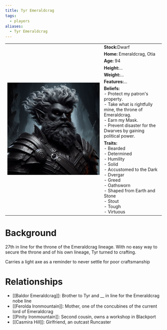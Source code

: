 ```yaml
---
title: Tyr Emeraldcrag
tags:
  - players
aliases:
  - Tyr Emeraldcrag
---
```


 <table>
  <tr>
    <td rowspan="8"><img src="../images/Tyr.png" alt="Tyr Emeraldcrag"></td>
    <td><b><strong>Stock:</b></strong>Dwarf</td>
  </tr>
  <tr>
    <td><b><strong>Home:</b></strong> Emeraldcrag, Otia</td>
  </tr>
    <tr>
    <td><b><strong>Age:</b></strong> 94</td>
  </tr>
    <tr>
    <td><b><strong>Height:</b></strong>...</td>
  </tr>
    <tr>
    <td><b><strong>Weight:</b></strong>...</td>
  </tr>
    <tr>
    <td><b><strong>Features:</b></strong>...</td>
  </tr>
   <tr>
    <td><b><strong>Beliefs:</b></strong><br>- Protect my patron's property.<br>- Take what is rightfully mine, the throne of Emeraldcrag.<br>- Earn my Mask.<br>- Prevent disaster for the Dwarves by gaining political power.</td>
  </tr>
   <tr>
    <td><b><strong>Traits:</b></strong><br>- Bearded<br>- Determined<br>- Humility<br>- Solid<br>- Accustomed to the Dark<br>- Dvergar<br>- Greed<br>- Oathsworn<br>- Shaped from Earth and Stone<br>- Stout<br>- Tough<br>- Virtuous</td>
  </tr>
</table> 

# Background
27th in line for the throne of the Emeraldcrag lineage. With no easy way to secure the throne and of his own lineage, Tyr turned to crafting.

Carries a light axe as a reminder to never settle for poor craftsmanship
# Relationships
* [[Baldor Emeraldcrag]]: Brother to Tyr and __ in line for the Emeraldcrag nobe line
* [[Ferolda Ironmountain]]: Mother, one of the concubines of the current lord of Emeraldcrag
* [[Pinity Ironmountain]]:  Second cousin, owns a workshop in Blackport
* [[Casmira Hill]]: Girlfriend, an outcast Runcaster